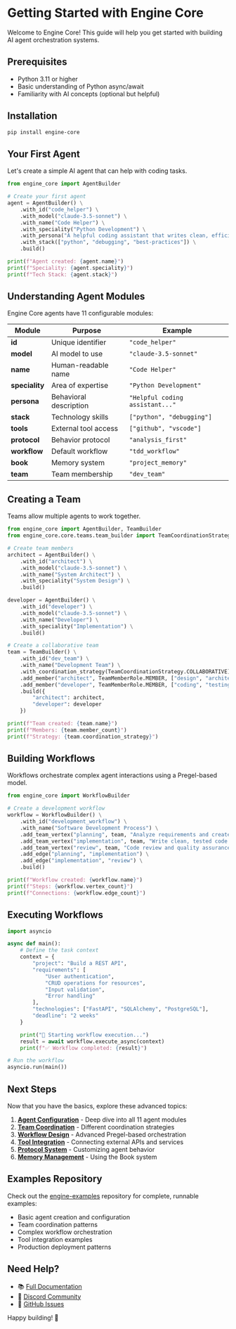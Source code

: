 # Getting Started with Engine Core

Welcome to Engine Core! This guide will help you get started with building AI agent orchestration systems.

## Prerequisites

- Python 3.11 or higher
- Basic understanding of Python async/await
- Familiarity with AI concepts (optional but helpful)

## Installation

```bash
pip install engine-core
```

## Your First Agent

Let's create a simple AI agent that can help with coding tasks.

```python
from engine_core import AgentBuilder

# Create your first agent
agent = AgentBuilder() \
    .with_id("code_helper") \
    .with_model("claude-3.5-sonnet") \
    .with_name("Code Helper") \
    .with_speciality("Python Development") \
    .with_persona("A helpful coding assistant that writes clean, efficient Python code") \
    .with_stack(["python", "debugging", "best-practices"]) \
    .build()

print(f"Agent created: {agent.name}")
print(f"Speciality: {agent.speciality}")
print(f"Tech Stack: {agent.stack}")
```

## Understanding Agent Modules

Engine Core agents have 11 configurable modules:

| Module | Purpose | Example |
|--------|---------|---------|
| **id** | Unique identifier | `"code_helper"` |
| **model** | AI model to use | `"claude-3.5-sonnet"` |
| **name** | Human-readable name | `"Code Helper"` |
| **speciality** | Area of expertise | `"Python Development"` |
| **persona** | Behavioral description | `"Helpful coding assistant..."` |
| **stack** | Technology skills | `["python", "debugging"]` |
| **tools** | External tool access | `["github", "vscode"]` |
| **protocol** | Behavior protocol | `"analysis_first"` |
| **workflow** | Default workflow | `"tdd_workflow"` |
| **book** | Memory system | `"project_memory"` |
| **team** | Team membership | `"dev_team"` |

## Creating a Team

Teams allow multiple agents to work together.

```python
from engine_core import AgentBuilder, TeamBuilder
from engine_core.core.teams.team_builder import TeamCoordinationStrategy, TeamMemberRole

# Create team members
architect = AgentBuilder() \
    .with_id("architect") \
    .with_model("claude-3.5-sonnet") \
    .with_name("System Architect") \
    .with_speciality("System Design") \
    .build()

developer = AgentBuilder() \
    .with_id("developer") \
    .with_model("claude-3.5-sonnet") \
    .with_name("Developer") \
    .with_speciality("Implementation") \
    .build()

# Create a collaborative team
team = TeamBuilder() \
    .with_id("dev_team") \
    .with_name("Development Team") \
    .with_coordination_strategy(TeamCoordinationStrategy.COLLABORATIVE) \
    .add_member("architect", TeamMemberRole.MEMBER, ["design", "architecture"]) \
    .add_member("developer", TeamMemberRole.MEMBER, ["coding", "testing"]) \
    .build({
        "architect": architect,
        "developer": developer
    })

print(f"Team created: {team.name}")
print(f"Members: {team.member_count}")
print(f"Strategy: {team.coordination_strategy}")
```

## Building Workflows

Workflows orchestrate complex agent interactions using a Pregel-based model.

```python
from engine_core import WorkflowBuilder

# Create a development workflow
workflow = WorkflowBuilder() \
    .with_id("development_workflow") \
    .with_name("Software Development Process") \
    .add_team_vertex("planning", team, "Analyze requirements and create technical specifications") \
    .add_team_vertex("implementation", team, "Write clean, tested code according to specifications") \
    .add_team_vertex("review", team, "Code review and quality assurance") \
    .add_edge("planning", "implementation") \
    .add_edge("implementation", "review") \
    .build()

print(f"Workflow created: {workflow.name}")
print(f"Steps: {workflow.vertex_count}")
print(f"Connections: {workflow.edge_count}")
```

## Executing Workflows

```python
import asyncio

async def main():
    # Define the task context
    context = {
        "project": "Build a REST API",
        "requirements": [
            "User authentication",
            "CRUD operations for resources",
            "Input validation",
            "Error handling"
        ],
        "technologies": ["FastAPI", "SQLAlchemy", "PostgreSQL"],
        "deadline": "2 weeks"
    }

    print("🚀 Starting workflow execution...")
    result = await workflow.execute_async(context)
    print(f"✅ Workflow completed: {result}")

# Run the workflow
asyncio.run(main())
```

## Next Steps

Now that you have the basics, explore these advanced topics:

1. **[Agent Configuration](agent-configuration.md)** - Deep dive into all 11 agent modules
2. **[Team Coordination](team-coordination.md)** - Different coordination strategies
3. **[Workflow Design](workflow-design.md)** - Advanced Pregel-based orchestration
4. **[Tool Integration](tool-integration.md)** - Connecting external APIs and services
5. **[Protocol System](protocol-system.md)** - Customizing agent behavior
6. **[Memory Management](memory-management.md)** - Using the Book system

## Examples Repository

Check out the [engine-examples](https://github.com/engine-agi/engine-examples) repository for complete, runnable examples:

- Basic agent creation and configuration
- Team coordination patterns
- Complex workflow orchestration
- Tool integration examples
- Production deployment patterns

## Need Help?

- 📚 [Full Documentation](https://engine-framework.readthedocs.io/)
- 💬 [Discord Community](https://discord.gg/engine-framework)
- 🐛 [GitHub Issues](https://github.com/engine-agi/engine-core/issues)

Happy building! 🚀
